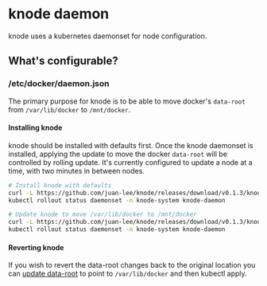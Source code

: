 # knode daemon

knode uses a kubernetes daemonset for node configuration.

## What's configurable?

### /etc/docker/daemon.json

The primary purpose for knode is to be able to move docker's `data-root` from `/var/lib/docker` to
`/mnt/docker`.

#### Installing knode

knode should be installed with defaults first. Once the knode daemonset is installed, applying the
update to move the docker `data-root` will be controlled by rolling update. It's currently
configured to update a node at a time, with two minutes in between nodes.

``` bash
# Install knode with defaults
curl -L https://github.com/juan-lee/knode/releases/download/v0.1.3/knode-default.yaml | kubectl apply -f -
kubectl rollout status daemonset -n knode-system knode-daemon

# Update knode to move /var/lib/docker to /mnt/docker
curl -L https://github.com/juan-lee/knode/releases/download/v0.1.3/knode-tmpdir.yaml | kubectl apply -f -
kubectl rollout status daemonset -n knode-system knode-daemon
```
#### Reverting knode

If you wish to revert the data-root changes back to the original location you can [update data-root](https://github.com/juan-lee/knode/releases/download/v0.1.2/knode-tmpdir.yaml) to point to `/var/lib/docker` and then kubectl apply.

